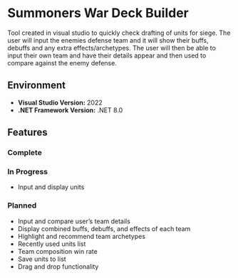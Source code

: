 # Summoners War Deck Builder

Tool created in visual studio to quickly check drafting of units for siege. The user will input the enemies defense team and it will show their buffs, debuffs and any extra effects/archetypes. The user will then be able to input their own team and have their details appear and then used to compare against the enemy defense.

## Environment

- **Visual Studio Version:** 2022
- **.NET Framework Version:** .NET 8.0
  
## Features
### Complete


### In Progress
* Input and display units

### Planned
* Input and compare user’s team details
* Display combined buffs, debuffs, and effects of each team
* Highlight and recommend team archetypes
* Recently used units list
* Team composition win rate
* Save units to list
* Drag and drop functionality
